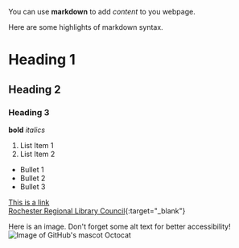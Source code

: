 You can use **markdown** to add *content* to you webpage.

Here are some highlights of markdown syntax.

# Heading 1
## Heading 2
### Heading 3

**bold**
*italics*

1. List Item 1
2. List Item 2

* Bullet 1
* Bullet 2
* Bullet 3

[This is a link](https://google.com)   
[Rochester Regional Library Council](https://www.rrlc.org){:target="_blank"}

Here is an image. Don't forget some alt text for better accessibility!
![Image of GitHub's mascot Octocat](images/Octocat.png)
